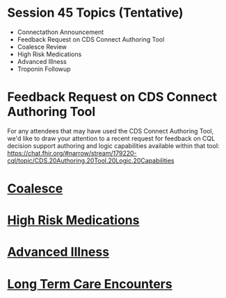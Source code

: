 # Session 45 Topics (Tentative)

* Connectathon Announcement
* Feedback Request on CDS Connect Authoring Tool
* Coalesce Review
* High Risk Medications
* Advanced Illness
* Troponin Followup

# Feedback Request on CDS Connect Authoring Tool
For any attendees that may have used the CDS Connect Authoring Tool, we'd like
to draw your attention to a recent request for feedback on CQL decision support
authoring and logic capabilities available within that tool:
https://chat.fhir.org/#narrow/stream/179220-cql/topic/CDS.20Authoring.20Tool.20Logic.20Capabilities

# [Coalesce](137_Coalesce.md)
# [High Risk Medications](139_HighRiskMedsNumerator.md)
# [Advanced Illness](140_AdvancedIllness.md)
# [Long Term Care Encounters](141_LongTermCare.md)
